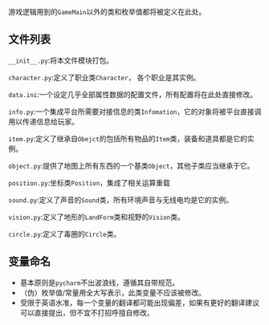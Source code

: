 游戏逻辑用到的`GameMain`以外的类和枚举值都将被定义在此处。

## 文件列表

`__init__.py`:将本文件模块打包。

`character.py`:定义了职业类`Character`，  各个职业是其实例。

`data.ini`:一个设定几乎全部属性数据的配置文件，所有配置将在此处直接修改。

`info.py`:一个集成平台所需要对接信息的类`Infomation`，它的对象将被平台直接调用以传递信息给玩家。

`item.py`:定义了继承自`Obejct`的包括所有物品的`Item`类，装备和道具都是它的实例。

`object.py`:提供了地图上所有东西的一个基类`Object`，其他子类应当继承于它。

`position.py`:坐标类`Position`，集成了相关运算重载

`sound.py`:定义了声音的`Sound`类，所有环境声音与无线电均是它的实例。

`vision.py`:定义了地形的`LandForm`类和视野的`Vision`类。

`circle.py`:定义了毒圈的`Circle`类。

## 变量命名

- 基本原则是`pycharm`不出波浪线，遵循其自带规范。
- （伪）枚举值/常量用全大写表示，此类变量不应该被修改。
- 受限于英语水准，每一个变量的翻译都可能出现偏差，如果有更好的翻译建议可以直接提出，但不宜不打招呼擅自修改。